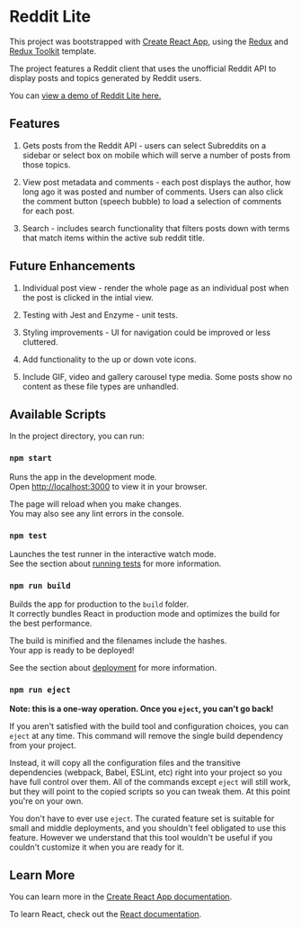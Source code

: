 # Reddit Lite

This project was bootstrapped with [Create React App](https://github.com/facebook/create-react-app), using the [Redux](https://redux.js.org/) and [Redux Toolkit](https://redux-toolkit.js.org/) template.

The project features a Reddit client that uses the unofficial Reddit API to display posts and topics generated by Reddit users. 

You can [view a demo of Reddit Lite here.](https://adamturner-reddit-lite.netlify.app/)

## Features

1. Gets posts from the Reddit API - users can select Subreddits on a sidebar or select box on mobile which will serve a number of posts from those topics. 

2. View post metadata and comments - each post displays the author, how long ago it was posted and number of comments. Users can also click the comment button (speech bubble) to load a selection of comments for each post. 

3. Search - includes search functionality that filters posts down with terms that match items within the active sub reddit title. 

## Future Enhancements

1. Individual post view - render the whole page as an individual post when the post is clicked in the intial view.

2. Testing with Jest and Enzyme - unit tests.

3. Styling improvements - UI for navigation could be improved or less cluttered.

4. Add functionality to the up or down vote icons.

5. Include GIF, video and gallery carousel type media. Some posts show no content as these file types are unhandled.

## Available Scripts

In the project directory, you can run:

### `npm start`

Runs the app in the development mode.\
Open [http://localhost:3000](http://localhost:3000) to view it in your browser.

The page will reload when you make changes.\
You may also see any lint errors in the console.

### `npm test`

Launches the test runner in the interactive watch mode.\
See the section about [running tests](https://facebook.github.io/create-react-app/docs/running-tests) for more information.

### `npm run build`

Builds the app for production to the `build` folder.\
It correctly bundles React in production mode and optimizes the build for the best performance.

The build is minified and the filenames include the hashes.\
Your app is ready to be deployed!

See the section about [deployment](https://facebook.github.io/create-react-app/docs/deployment) for more information.

### `npm run eject`

**Note: this is a one-way operation. Once you `eject`, you can't go back!**

If you aren't satisfied with the build tool and configuration choices, you can `eject` at any time. This command will remove the single build dependency from your project.

Instead, it will copy all the configuration files and the transitive dependencies (webpack, Babel, ESLint, etc) right into your project so you have full control over them. All of the commands except `eject` will still work, but they will point to the copied scripts so you can tweak them. At this point you're on your own.

You don't have to ever use `eject`. The curated feature set is suitable for small and middle deployments, and you shouldn't feel obligated to use this feature. However we understand that this tool wouldn't be useful if you couldn't customize it when you are ready for it.

## Learn More

You can learn more in the [Create React App documentation](https://facebook.github.io/create-react-app/docs/getting-started).

To learn React, check out the [React documentation](https://reactjs.org/).